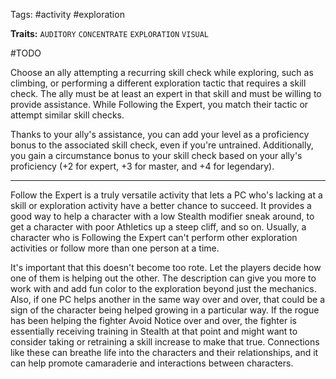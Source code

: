 Tags: #activity #exploration 

**Traits:** `AUDITORY` `CONCENTRATE` `EXPLORATION` `VISUAL`

#TODO

Choose an ally attempting a recurring skill check while exploring, such as climbing, or performing a different exploration tactic that requires a skill check. The ally must be at least an expert in that skill and must be willing to provide assistance. While Following the Expert, you match their tactic or attempt similar skill checks.  
  
Thanks to your ally's assistance, you can add your level as a proficiency bonus to the associated skill check, even if you're untrained. Additionally, you gain a circumstance bonus to your skill check based on your ally's proficiency (+2 for expert, +3 for master, and +4 for legendary).


---


Follow the Expert is a truly versatile activity that lets a PC who's lacking at a skill or exploration activity have a better chance to succeed. It provides a good way to help a character with a low Stealth modifier sneak around, to get a character with poor Athletics up a steep cliff, and so on. Usually, a character who is Following the Expert can't perform other exploration activities or follow more than one person at a time.  
  
It's important that this doesn't become too rote. Let the players decide how one of them is helping out the other. The description can give you more to work with and add fun color to the exploration beyond just the mechanics. Also, if one PC helps another in the same way over and over, that could be a sign of the character being helped growing in a particular way. If the rogue has been helping the fighter Avoid Notice over and over, the fighter is essentially receiving training in Stealth at that point and might want to consider taking or retraining a skill increase to make that true. Connections like these can breathe life into the characters and their relationships, and it can help promote camaraderie and interactions between characters.